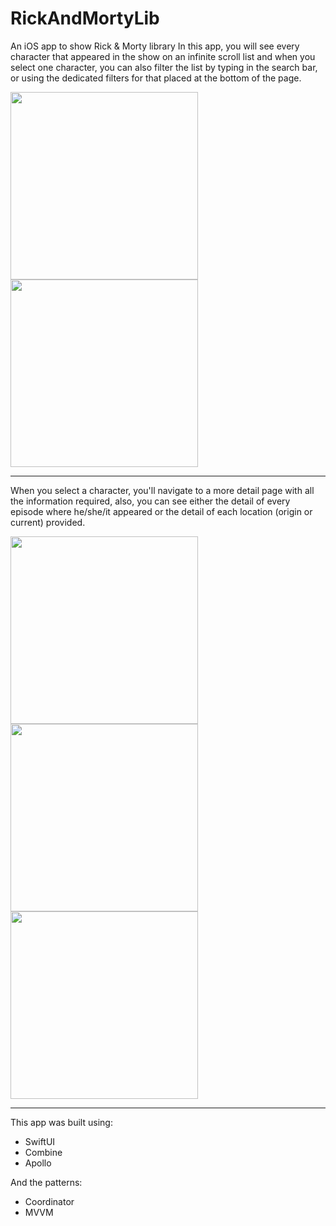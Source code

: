 # RickAndMortyLib
An iOS app to show Rick &amp; Morty library
In this app,  you will see every character that appeared in the show on an infinite scroll list and when you select one character, you can also filter the list by typing  in the search bar,  or using the dedicated filters for that placed at the bottom of the page.

<img src="https://github.com/jrobertt0/RickAndMortyLib/assets/47159063/4ca6e5c5-3c3e-4f60-a9fe-099df8b23ae8" width="300">
<img src="https://github.com/jrobertt0/RickAndMortyLib/assets/47159063/becf74ea-0d0a-49ba-83b6-44abdaba91ae" width="300">

---
When you select a character,  you'll navigate to a more detail page with all the information required, also, you can see either the detail of every episode where he/she/it appeared or the detail of each location (origin or current)  provided.

<img src="https://github.com/jrobertt0/RickAndMortyLib/assets/47159063/a4e498b7-cab3-4200-b0ca-ea88e2730dc1" width="300">
<img src="https://github.com/jrobertt0/RickAndMortyLib/assets/47159063/562398f6-663d-4dc9-b422-deea3350974f" width="300">
<img src="https://github.com/jrobertt0/RickAndMortyLib/assets/47159063/017734b5-2b57-45c5-9618-a0899ab8dfc9" width="300">

---
This app was built using:
 - SwiftUI
 - Combine
 - Apollo

And the patterns:
 - Coordinator
 - MVVM
